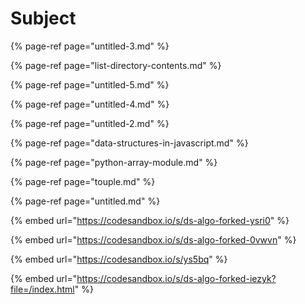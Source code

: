 # Subject

{% page-ref page="untitled-3.md" %}

{% page-ref page="list-directory-contents.md" %}

{% page-ref page="untitled-5.md" %}

{% page-ref page="untitled-4.md" %}

{% page-ref page="untitled-2.md" %}

{% page-ref page="data-structures-in-javascript.md" %}

{% page-ref page="python-array-module.md" %}

{% page-ref page="touple.md" %}

{% page-ref page="untitled.md" %}

{% embed url="https://codesandbox.io/s/ds-algo-forked-ysri0" %}

{% embed url="https://codesandbox.io/s/ds-algo-forked-0vwvn" %}

{% embed url="https://codesandbox.io/s/ys5bq" %}

{% embed url="https://codesandbox.io/s/ds-algo-forked-iezyk?file=/index.html" %}
